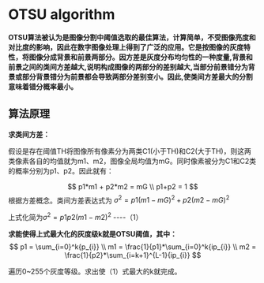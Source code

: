 # OTSU algorithm

**OTSU算法被认为是图像分割中阈值选取的最佳算法，计算简单，不受图像亮度和对比度的影响，因此在数字图像处理上得到了广泛的应用。它是按图像的灰度特性，将图像分成背景和前景两部分。因方差是灰度分布均匀性的一种度量,背景和前景之间的类间方差越大,说明构成图像的两部分的差别越大,当部分前景错分为背景或部分背景错分为前景都会导致两部分差别变小。因此,使类间方差最大的分割意味着错分概率最小。**

## 算法原理

**求类间方差：**

假设是存在阈值TH将图像所有像素分为两类C1(小于TH)和C2(大于TH)，则这两类像素各自的均值就为m1、m2，图像全局均值为mG。同时像素被分为C1和C2类的概率分别为p1、p2。因此就有：

$$
    p1*m1 + p2*m2 = mG \\
    p1+p2 = 1
$$
根据方差概念。类间方差表达式为
$\sigma ^2 = p1(m1-mG)^2+p2(m2-mG)^2$

上式化简为$\sigma ^2 = p1p2(m1-m2)^2$ ----（1）

**求能使得上式最大化的灰度级k就是OTSU阈值，其中：**
$$
    p1 = \sum_{i=0}^k{p_{i}} \\
    m1 = \frac{1}{p1}*\sum_{i=0}^k{ip_{i}} \\
    m2 = \frac{1}{p2}*\sum_{i=k+1}^{L-1}{ip_{i}}
$$

遍历0~255个灰度等级。求出使（1）式最大的k就完成。